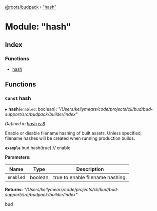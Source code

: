 [@roots/budpack](../globals.md) › ["hash"](_hash_.md)

# Module: "hash"

## Index

### Functions

* [hash](_hash_.md#const-hash)

## Functions

### `Const` hash

▸ **hash**(`enabled`: boolean): *"/Users/kellymears/code/projects/cli/bud/bud-support/src/budpack/builder/index"*

*Defined in [hash.js:8](https://github.com/roots/bud-support/blob/5442f65/src/budpack/builder/api/hash.js#L8)*

Enable or disable filename hashing of built assets. Unless specified, filename hashes will be created when running production builds.

**`example`** bud.hash(true) // enable

**Parameters:**

Name | Type | Description |
------ | ------ | ------ |
`enabled` | boolean | true to enable filename hashing. |

**Returns:** *"/Users/kellymears/code/projects/cli/bud/bud-support/src/budpack/builder/index"*

bud
